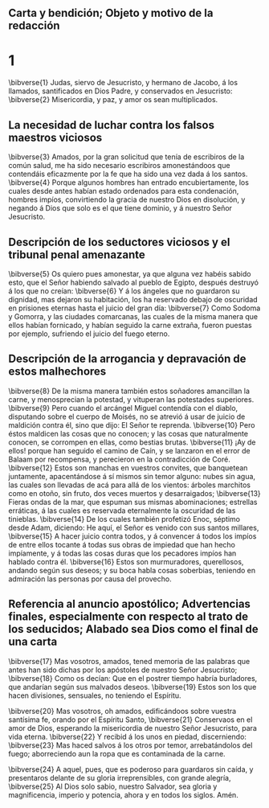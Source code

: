 ## Carta y bendición; Objeto y motivo de la redacción
# 1
\bibverse{1} Judas, siervo de Jesucristo, y hermano de Jacobo, á los llamados, santificados en Dios Padre, y conservados en Jesucristo: \bibverse{2} Misericordia, y paz, y amor os sean multiplicados. 

## La necesidad de luchar contra los falsos maestros viciosos
\bibverse{3} Amados, por la gran solicitud que tenía de escribiros de la común salud, me ha sido necesario escribiros amonestándoos que contendáis eficazmente por la fe que ha sido una vez dada á los santos. \bibverse{4} Porque algunos hombres han entrado encubiertamente, los cuales desde antes habían estado ordenados para esta condenación, hombres impíos, convirtiendo la gracia de nuestro Dios en disolución, y negando á Dios que solo es el que tiene dominio, y á nuestro Señor Jesucristo. 

## Descripción de los seductores viciosos y el tribunal penal amenazante
\bibverse{5} Os quiero pues amonestar, ya que alguna vez habéis sabido esto, que el Señor habiendo salvado al pueblo de Egipto, después destruyó á los que no creían: \bibverse{6} Y á los ángeles que no guardaron su dignidad, mas dejaron su habitación, los ha reservado debajo de oscuridad en prisiones eternas hasta el juicio del gran día: \bibverse{7} Como Sodoma y Gomorra, y las ciudades comarcanas, las cuales de la misma manera que ellos habían fornicado, y habían seguido la carne extraña, fueron puestas por ejemplo, sufriendo el juicio del fuego eterno. 

## Descripción de la arrogancia y depravación de estos malhechores
\bibverse{8} De la misma manera también estos soñadores amancillan la carne, y menosprecian la potestad, y vituperan las potestades superiores. \bibverse{9} Pero cuando el arcángel Miguel contendía con el diablo, disputando sobre el cuerpo de Moisés, no se atrevió á usar de juicio de maldición contra él, sino que dijo: El Señor te reprenda. \bibverse{10} Pero éstos maldicen las cosas que no conocen; y las cosas que naturalmente conocen, se corrompen en ellas, como bestias brutas. \bibverse{11} ¡Ay de ellos! porque han seguido el camino de Caín, y se lanzaron en el error de Balaam por recompensa, y perecieron en la contradicción de Coré. \bibverse{12} Estos son manchas en vuestros convites, que banquetean juntamente, apacentándose á sí mismos sin temor alguno: nubes sin agua, las cuales son llevadas de acá para allá de los vientos: árboles marchitos como en otoño, sin fruto, dos veces muertos y desarraigados; \bibverse{13} Fieras ondas de la mar, que espuman sus mismas abominaciones; estrellas erráticas, á las cuales es reservada eternalmente la oscuridad de las tinieblas. \bibverse{14} De los cuales también profetizó Enoc, séptimo desde Adam, diciendo: He aquí, el Señor es venido con sus santos millares, \bibverse{15} A hacer juicio contra todos, y á convencer á todos los impíos de entre ellos tocante á todas sus obras de impiedad que han hecho impíamente, y á todas las cosas duras que los pecadores impíos han hablado contra él. \bibverse{16} Estos son murmuradores, querellosos, andando según sus deseos; y su boca habla cosas soberbias, teniendo en admiración las personas por causa del provecho. 

## Referencia al anuncio apostólico; Advertencias finales, especialmente con respecto al trato de los seducidos; Alabado sea Dios como el final de una carta
\bibverse{17} Mas vosotros, amados, tened memoria de las palabras que antes han sido dichas por los apóstoles de nuestro Señor Jesucristo; \bibverse{18} Como os decían: Que en el postrer tiempo habría burladores, que andarían según sus malvados deseos. \bibverse{19} Estos son los que hacen divisiones, sensuales, no teniendo el Espíritu. 

\bibverse{20} Mas vosotros, oh amados, edificándoos sobre vuestra santísima fe, orando por el Espíritu Santo, \bibverse{21} Conservaos en el amor de Dios, esperando la misericordia de nuestro Señor Jesucristo, para vida eterna. \bibverse{22} Y recibid á los unos en piedad, discerniendo: \bibverse{23} Mas haced salvos á los otros por temor, arrebatándolos del fuego; aborreciendo aun la ropa que es contaminada de la carne. 

\bibverse{24} A aquel, pues, que es poderoso para guardaros sin caída, y presentaros delante de su gloria irreprensibles, con grande alegría, \bibverse{25} Al Dios solo sabio, nuestro Salvador, sea gloria y magnificencia, imperio y potencia, ahora y en todos los siglos. Amén. 